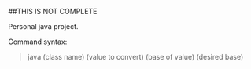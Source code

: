 ##THIS IS NOT COMPLETE

Personal java project.

Command syntax:

> java (class name) (value to convert) (base of value) (desired base)
